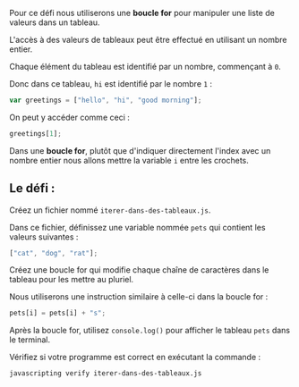 Pour ce défi nous utiliserons une **boucle for** pour manipuler une liste de valeurs dans un tableau.

L'accès à des valeurs de tableaux peut être effectué en utilisant un nombre entier.

Chaque élément du tableau est identifié par un nombre, commençant à `0`.

Donc dans ce tableau, `hi` est identifié par le nombre `1` :

```js
var greetings = ["hello", "hi", "good morning"];
```

On peut y accéder comme ceci :

```js
greetings[1];
```

Dans une **boucle for**, plutôt que d'indiquer directement l'index avec un nombre entier nous allons mettre la variable `i` entre les crochets.

## Le défi :

Créez un fichier nommé `iterer-dans-des-tableaux.js`.

Dans ce fichier, définissez une variable nommée `pets` qui contient les valeurs suivantes :

```js
["cat", "dog", "rat"];
```

Créez une boucle for qui modifie chaque chaîne de caractères dans le tableau pour les mettre au pluriel.

Nous utiliserons une instruction similaire à celle-ci dans la boucle for :

```js
pets[i] = pets[i] + "s";
```

Après la boucle for, utilisez `console.log()` pour afficher le tableau `pets` dans le terminal.

Vérifiez si votre programme est correct en exécutant la commande :

```bash
javascripting verify iterer-dans-des-tableaux.js
```
